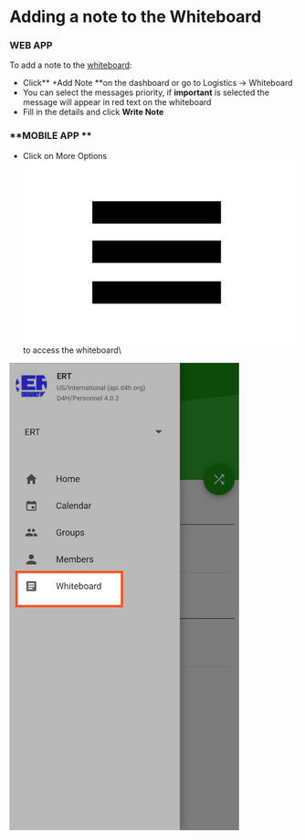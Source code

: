 # Adding a note to the Whiteboard

### WEB APP

To add a note to the [whiteboard](./):

* Click** +Add Note **on the dashboard or go to Logistics -> Whiteboard
* You can select the messages priority, if **important** is selected the message will appear in red text on the whiteboard
* Fill in the details and click **Write Note**

### **MOBILE APP **

* Click on More Options![Image Placeholder](<../../.gitbook/assets/more options.png>)to access the whiteboard\


![](<../../.gitbook/assets/adding a note to the whiteboard.png>)
